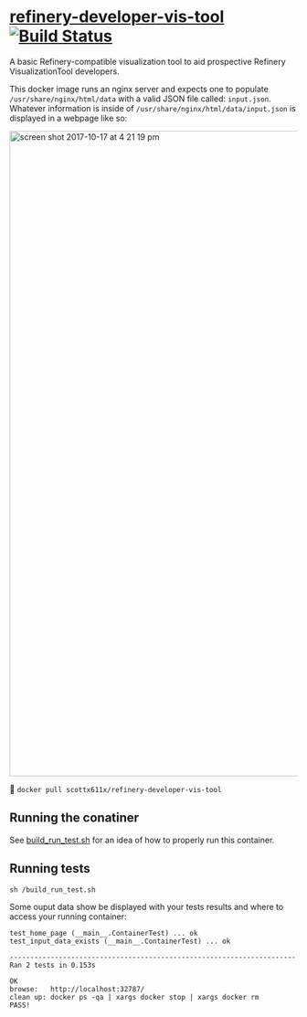 # [refinery-developer-vis-tool](https://hub.docker.com/r/scottx611x/refinery-developer-vis-tool/) [![Build Status](https://travis-ci.org/scottx611x/refinery-developer-vis-tool.svg?branch=master)](https://travis-ci.org/scottx611x/refinery-developer-vis-tool)
A basic Refinery-compatible visualization tool to aid prospective Refinery VisualizationTool developers.

This docker image runs an nginx server and expects one to populate `/usr/share/nginx/html/data` with a valid JSON file called: `input.json`. Whatever information is inside of `/usr/share/nginx/html/data/input.json` is displayed in a webpage like so:

<img width="1130" alt="screen shot 2017-10-17 at 4 21 19 pm" src="https://user-images.githubusercontent.com/5629547/31687440-450d943e-b357-11e7-9ba3-3d7500cf8f37.png">





🐳
`docker pull scottx611x/refinery-developer-vis-tool`

## Running the conatiner
See [build_run_test.sh](https://github.com/scottx611x/refinery-developer-vis-tool/blob/master/build_run_test.sh) for an idea of how to properly run this container.

## Running tests
`sh /build_run_test.sh`

Some ouput data show be displayed with your tests results and where to access your running container:
```
test_home_page (__main__.ContainerTest) ... ok
test_input_data_exists (__main__.ContainerTest) ... ok

----------------------------------------------------------------------
Ran 2 tests in 0.153s

OK
browse:   http://localhost:32787/
clean up: docker ps -qa | xargs docker stop | xargs docker rm
PASS!
```
